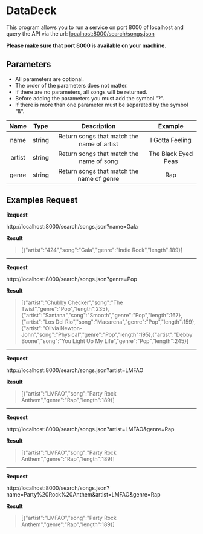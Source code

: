 DataDeck
===================

This program allows you to run a service on port 8000 of localhost and query the API via the url: [localhost:8000/search/songs.json](localhost:8000/search/songs.json)

**Please make sure that port 8000 is available on your machine.**

Parameters
-------------
 - All parameters are optional.
 - The order of the parameters does not matter. 
 - If there are no parameters, all songs will be returned. 
 - Before adding the parameters you must add the symbol "?".
 - If there is more than one parameter must be separated by the symbol "&".

|  Name  |  Type  |                 Description                |       Example       |
|:------:|:------:|:------------------------------------------:|:-------------------:|
| name   | string | Return songs that match the name of artist | I Gotta Feeling     |
| artist | string | Return songs that match the name of song   | The Black Eyed Peas |
| genre  | string | Return songs that match the name of genre  | Rap                 |


Examples Request
-------------

**Request**

http://localhost:8000/search/songs.json?name=Gala

**Result**

>[{"artist":"424","song":"Gala","genre":"Indie Rock","length":189}]

----------
**Request**

http://localhost:8000/search/songs.json?genre=Pop

**Result**

>[{"artist":"Chubby Checker","song":"The Twist","genre":"Pop","length":235},{"artist":"Santana","song":"Smooth","genre":"Pop","length":167},{"artist":"Los Del Rio","song":"Macarena","genre":"Pop","length":159},{"artist":"Olivia Newton-John","song":"Physical","genre":"Pop","length":195},{"artist":"Debby Boone","song":"You Light Up My Life","genre":"Pop","length":245}]

----------
**Request**

http://localhost:8000/search/songs.json?artist=LMFAO

**Result**

>[{"artist":"LMFAO","song":"Party Rock Anthem","genre":"Rap","length":189}]

----------
**Request**

http://localhost:8000/search/songs.json?artist=LMFAO&genre=Rap

**Result**

>[{"artist":"LMFAO","song":"Party Rock Anthem","genre":"Rap","length":189}]

----------

**Request**

http://localhost:8000/search/songs.json?name=Party%20Rock%20Anthem&artist=LMFAO&genre=Rap

**Result**

>[{"artist":"LMFAO","song":"Party Rock Anthem","genre":"Rap","length":189}]